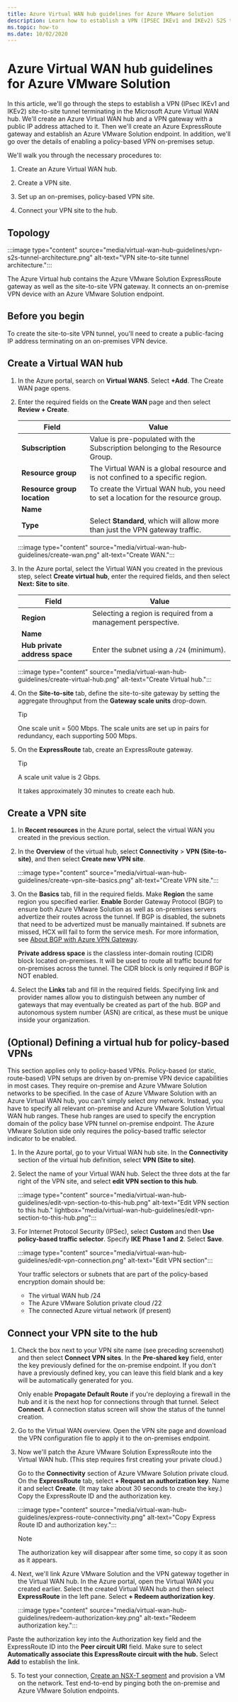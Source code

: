 ```yaml
---
title: Azure Virtual WAN hub guidelines for Azure VMware Solution
description: Learn how to establish a VPN (IPSEC IKEv1 and IKEv2) S2S tunnel terminating the Microsoft Azure Virtual WAN hub.
ms.topic: how-to
ms.date: 10/02/2020
---
```


# Azure Virtual WAN hub guidelines for Azure VMware Solution

In this article, we'll go through the steps to establish a VPN (IPsec IKEv1 and IKEv2) site-to-site tunnel terminating in the Microsoft Azure Virtual WAN hub. We'll create an Azure Virtual WAN hub and a VPN gateway with a public IP address attached to it. Then we'll create an Azure ExpressRoute gateway and establish an Azure VMware Solution endpoint. In addition, we'll go over the details of enabling a policy-based VPN on-premises setup. 

We'll walk you through the necessary procedures to:

1. Create an Azure Virtual WAN hub.
 
2. Create a VPN site.

3. Set up an on-premises, policy-based VPN site.

4. Connect your VPN site to the hub.

## Topology

:::image type="content" source="media/virtual-wan-hub-guidelines/vpn-s2s-tunnel-architecture.png" alt-text="VPN site-to-site tunnel architecture.":::

The Azure Virtual hub contains the Azure VMware Solution ExpressRoute gateway as well as the site-to-site VPN gateway. It connects an on-premise VPN device with an Azure VMware Solution endpoint.

## Before you begin

To create the site-to-site VPN tunnel, you'll need to create a public-facing IP address terminating on an on-premises VPN device.

## Create a Virtual WAN hub

1. In the Azure portal, search on **Virtual WANS**. Select **+Add**. The Create WAN page opens.  

2. Enter the required fields on the **Create WAN** page and then select **Review + Create**.
   
   | Field | Value |
   | --- | --- |
   | **Subscription** | Value is pre-populated with the Subscription belonging to the Resource Group. |
   | **Resource group** | The Virtual WAN is a global resource and is not confined to a specific region.  |
   | **Resource group location** | To create the Virtual WAN hub, you need to set a location for the resource group.  |
   | **Name** |   |
   | **Type** | Select **Standard**, which will allow more than just the VPN gateway traffic.  |


    :::image type="content" source="media/virtual-wan-hub-guidelines/create-wan.png" alt-text="Create WAN.":::

3. In the Azure portal, select the Virtual WAN you created in the previous step, select **Create virtual hub**, enter the required fields, and then select **Next: Site to site**. 

   | Field | Value |
   | --- | --- |
   | **Region** | Selecting a region is required from a management perspective.  |
   | **Name** |    |
   | **Hub private address space** | Enter the subnet using a `/24` (minimum).  |

    :::image type="content" source="media/virtual-wan-hub-guidelines/create-virtual-hub.png" alt-text="Create Virtual hub.":::

4. On the **Site-to-site** tab, define the site-to-site gateway by setting the aggregate throughput from the **Gateway scale units** drop-down. 

   >[!TIP]
   >One scale unit = 500 Mbps. The scale units are set up in pairs for redundancy, each supporting 500 Mbps.
  
5. On the **ExpressRoute** tab, create an ExpressRoute gateway. 

   >[!TIP]
   >A scale unit value is 2 Gbps. 

    It takes approximately 30 minutes to create each hub. 

## Create a VPN site 

1. In **Recent resources** in the Azure portal, select the virtual WAN you created in the previous section.

1. In the **Overview** of the virtual hub, select **Connectivity** > **VPN (Site-to-site)**, and then select **Create new VPN site**.


    :::image type="content" source="media/virtual-wan-hub-guidelines/create-vpn-site-basics.png" alt-text="Create VPN site.":::  
 
2. On the **Basics** tab, fill in the required fields. Make **Region** the same region you specified earlier. **Enable** Border Gateway Protocol (BGP) to ensure both Azure VMware Solution as well as on-premises servers advertize their routes across the tunnel. If BGP  is disabled, the subnets that need to be advertized must be manually maintained. If subnets are missed, HCX will fail to form the service mesh. For more information, see  [About BGP with Azure VPN Gateway](https://docs.microsoft.com/azure/vpn-gateway/vpn-gateway-bgp-overview). 

    **Private address space** is the classless inter-domain routing (CIDR) block located on-premises. It will be used to route all traffic bound for on-premises across the tunnel. The CIDR block is only required if BGP is NOT enabled.

3. Select the **Links** tab and fill in the required fields. Specifying link and provider names allow you to distinguish between any number of gateways that may eventually be created as part of the hub. BGP and autonomous system number (ASN) are critical, as these must be unique inside your organization.
 
## (Optional) Defining a virtual hub for policy-based VPNs

This section applies only to policy-based VPNs. Policy-based (or static, route-based) VPN setups are driven by on-premise VPN device capabilities in most cases. They require on-premise and Azure VMware Solution networks to be specified. In the case of Azure VMware Solution with an Azure Virtual WAN hub, you can't simply select *any* network. Instead, you have to specify all relevant on-premise and Azure VMware Solution Virtual WAN hub ranges. These hub ranges are used to specify the encryption domain of the policy base VPN tunnel on-premise endpoint. The Azure VMware Solution side only requires the policy-based traffic selector indicator to be enabled. 

1. In the Azure portal, go to your Virtual WAN hub site. In the **Connectivity** section of the virtual hub definition, select **VPN (Site to site)**.

2. Select the name of your Virtual WAN hub. Select the three dots at the far right of the VPN site, and select **edit VPN section to this hub**.
 
    :::image type="content" source="media/virtual-wan-hub-guidelines/edit-vpn-section-to-this-hub.png" alt-text="Edit VPN section to this hub." lightbox="media/virtual-wan-hub-guidelines/edit-vpn-section-to-this-hub.png":::

3. For Internet Protocol Security (IPSec), select **Custom** and then **Use policy-based traffic selector**. Specify **IKE Phase 1 and 2**. Select **Save**.
 
    :::image type="content" source="media/virtual-wan-hub-guidelines/edit-vpn-connection.png" alt-text="Edit VPN section"::: 
 
    Your traffic selectors or subnets that are part of the policy-based encryption domain should be:
    
    - The virtual WAN hub /24
    - The Azure VMware Solution private cloud /22
    - The connected Azure virtual network (if present)

## Connect your VPN site to the hub

1. Check the box next to your VPN site name (see preceding screenshot) and then select **Connect VPN sites**. In the **Pre-shared key** field, enter the key previously defined for the on-premise endpoint. If you don't have a previously defined key, you can leave this field blank and a key will be automatically generated for you. 
 
    Only enable **Propagate Default Route** if you're deploying a firewall in the hub and it is the next hop for connections through that tunnel. Select **Connect**. A connection status screen will show the status of the tunnel creation.

2. Go to the Virtual WAN overview. Open the VPN site page and download the VPN configuration file to apply it to the on-premises endpoint.  

3. Now we'll patch the Azure VMware Solution ExpressRoute into the Virtual WAN hub. (This step requires first creating your private cloud.)

    Go to the **Connectivity** section of Azure VMware Solution private cloud. On the **ExpressRoute** tab, select **+ Request an authorization key**. Name it and select **Create**. (It may take about 30 seconds to create the key.) Copy the ExpressRoute ID and the authorization key. 

    :::image type="content" source="media/virtual-wan-hub-guidelines/express-route-connectivity.png" alt-text="Copy Express Route ID and authorization key.":::

    > [!NOTE]
    > The authorization key will disappear after some time, so copy it as soon as it appears.

4. Next, we'll link Azure VMware Solution and the VPN gateway together in the Virtual WAN hub. In the Azure portal, open the Virtual WAN you created earlier. Select the created Virtual WAN hub and then select **ExpressRoute** in the left pane. Select **+ Redeem authorization key**.

    :::image type="content" source="media/virtual-wan-hub-guidelines/redeem-authorization-key.png" alt-text="Redeem authorization key.":::

Paste the authorization key into the Authorization key field and the ExpressRoute ID into the **Peer circuit URI** field. Make sure to select **Automatically associate this ExpressRoute circuit with the hub.** Select **Add** to establish the link. 

5. To test your connection, [Create an NSX-T segment](https://docs.microsoft.com/azure/azure-vmware/tutorial-nsx-t-network-segment) and provision a VM on the network. Test end-to-end by pinging both the on-premise and Azure VMware Solution endpoints. 
